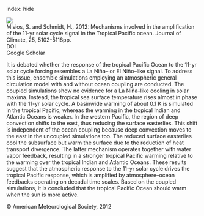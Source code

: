 index: hide

<div class="Citation">
    <div class="Citation-thumb CitationThumb-linked"  data-href="https://doi.org/10.1175/jcli-d-11-00261.1">
      <img src="https://static.claimspace.cloud/climate-study-static/refs/thumbs/10/Misios_and_Schmidt_2012-thumb.png" />
    </div>

  <div class="Citation-body">
    <div class="Citation-text">Misios, S. and Schmidt, H., 2012: Mechanisms involved in the amplification of the 11-yr solar cycle signal in the Tropical Pacific ocean. <span class="Article-journal">Journal of Climate, </span><span class="Article-volume">25, </span>5102-5118pp.</div>
    <div class="Citation-links">
      <div class="CitationLink" data-href="https://doi.org/10.1175/jcli-d-11-00261.1">
        <div class="CitationLink-icon CitationLink-Doi"></div>
        <div class="CitationLink-text">DOI</div>
      </div>
      <div class="CitationLink" data-href="https://scholar.google.com/scholar?q=10.1175/jcli-d-11-00261.1">
        <div class="CitationLink-icon CitationLink-Scholar"></div>
        <div class="CitationLink-text">Google Scholar</div>
      </div>
    </div>
  </div>
</div>

It is debated whether the response of the tropical Pacific Ocean to the 11-yr solar cycle forcing resembles a La Niña– or El Niño–like signal. To address this issue, ensemble simulations employing an atmospheric general circulation model with and without ocean coupling are conducted. The coupled simulations show no evidence for a La Niña–like cooling in solar maxima. Instead, the tropical sea surface temperature rises almost in phase with the 11-yr solar cycle. A basinwide warming of about 0.1 K is simulated in the tropical Pacific, whereas the warming in the tropical Indian and Atlantic Oceans is weaker. In the western Pacific, the region of deep convection shifts to the east, thus reducing the surface easterlies. This shift is independent of the ocean coupling because deep convection moves to the east in the uncoupled simulations too. The reduced surface easterlies cool the subsurface but warm the surface due to the reduction of heat transport divergence. The latter mechanism operates together with water vapor feedback, resulting in a stronger tropical Pacific warming relative to the warming over the tropical Indian and Atlantic Oceans. These results suggest that the atmospheric response to the 11-yr solar cycle drives the tropical Pacific response, which is amplified by atmosphere–ocean feedbacks operating on decadal time scales. Based on the coupled simulations, it is concluded that the tropical Pacific Ocean should warm when the sun is more active.

<div class="Citation-copy">
&copy; American Meteorological Society, 2012
</div>